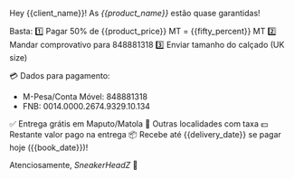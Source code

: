 Hey {{client_name}}! As *{{product_name}}* estão quase garantidas!

Basta:
1️⃣ Pagar 50% de {{product_price}} MT = {{fifty_percent}} MT
2️⃣ Mandar comprovativo para 848881318
3️⃣ Enviar tamanho do calçado (UK size)

💳 Dados para pagamento:
- M-Pesa/Conta Móvel: 848881318
- FNB: 0014.0000.2674.9329.10.134

✅ Entrega grátis em Maputo/Matola
📍 Outras localidades com taxa
💵 Restante valor pago na entrega
📦 Recebe até {{delivery_date}} se pagar hoje ({{book_date}})!

Atenciosamente,
_SneakerHeadZ_
👟